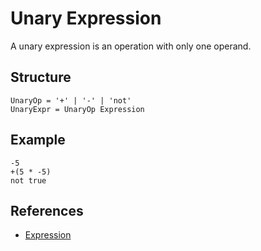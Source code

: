 # Unary Expression

A unary expression is an operation with only one operand.

## Structure
```grammar
UnaryOp = '+' | '-' | 'not'
UnaryExpr = UnaryOp Expression
```

## Example
```syntek
-5
+(5 * -5)
not true
```

## References
- [Expression](/spec/grammar/syntactic/expressions/)
